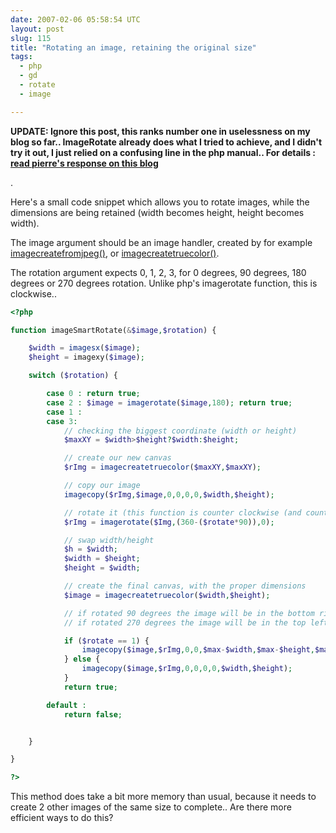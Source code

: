 ```yaml
---
date: 2007-02-06 05:58:54 UTC
layout: post
slug: 115
title: "Rotating an image, retaining the original size"
tags:
  - php
  - gd
  - rotate
  - image

---
```

<p><b>UPDATE: Ignore this post, this ranks number one in uselessness on my blog so far.. ImageRotate already does what I tried to achieve, and I didn't try it out, I just relied on a confusing line in the php manual.. For details : <a href="http://blog.thepimp.net/archives/imagerotate,-little-confusions-in-the-manual-damned,-I-cannot-say-RTFM!.html">read pierre's response on this blog</a></b></p>.

<p>Here's a small code snippet which allows you to rotate images, while the dimensions are being retained (width becomes height, height becomes width).</p>

<p>The image argument should be an image handler, created by for example <a href="http://ca3.php.net/manual/en/function.imagecreatefromjpeg.php">imagecreatefromjpeg()</a>, or <a href="http://ca3.php.net/manual/en/function.imagecreatetruecolor.php">imagecreatetruecolor()</a>.</p>

<p>The rotation argument expects 0, 1, 2, 3, for 0 degrees, 90 degrees, 180 degrees or 270 degrees rotation. Unlike php's imagerotate function, this is clockwise..</p>

```php
<?php

function imageSmartRotate(&$image,$rotation) {

    $width = imagesx($image);
    $height = imagexy($image);

    switch ($rotation) {

        case 0 : return true;
        case 2 : $image = imagerotate($image,180); return true;
        case 1 :
        case 3:
            // checking the biggest coordinate (width or height)
            $maxXY = $width>$height?$width:$height;

            // create our new canvas
            $rImg = imagecreatetruecolor($maxXY,$maxXY);

            // copy our image
            imagecopy($rImg,$image,0,0,0,0,$width,$height);

            // rotate it (this function is counter clockwise (and counter intuitive))
            $rImg = imagerotate($Img,(360-($rotate*90)),0);

            // swap width/height
            $h = $width;
            $width = $height;
            $height = $width;

            // create the final canvas, with the proper dimensions
            $image = imagecreatetruecolor($width,$height);

            // if rotated 90 degrees the image will be in the bottom right corner
            // if rotated 270 degrees the image will be in the top left corner

            if ($rotate == 1) {
                imagecopy($image,$rImg,0,0,$max-$width,$max-$height,$maxXY,$maxXY);
            } else {
                imagecopy($image,$rImg,0,0,0,0,$width,$height);
            }
            return true;

        default :
            return false;


    }

}

?>
```

<p>This method does take a bit more memory than usual, because it needs to create 2 other images of the same size to complete.. Are there more efficient ways to do this?</p>
